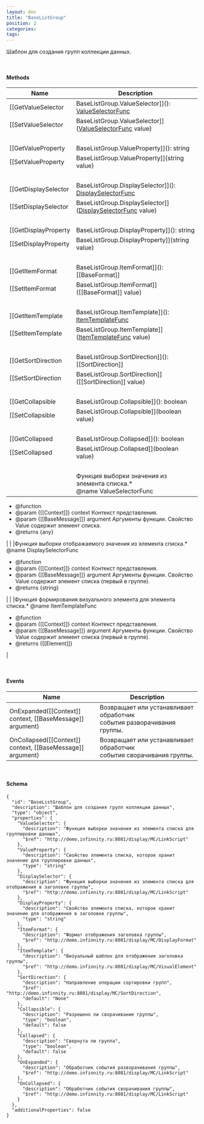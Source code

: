 ```yaml
---
layout: doc
title: "BaseListGroup"
position: 2
categories: 
tags: 
---
```


Шаблон для создания групп коллекции данных.

   

#### Methods

|Name|Description|
|----|-----------|
|[[GetValueSelector|BaseListGroup.ValueSelector]](): [ValueSelectorFunc](#valueselectorfunc)|Возвращает функцию выборки значения из элемента списка для группировки данных.|
|[[SetValueSelector|BaseListGroup.ValueSelector]]([ValueSelectorFunc](#valueselectorfunc) value)|Устанавливает функцию выборки значения из элемента списка для группировки данных.|
| | |
|[[GetValueProperty|BaseListGroup.ValueProperty]](): string|Возвращает свойство элемента списка, которое хранит значение для группировки данных.|
|[[SetValueProperty|BaseListGroup.ValueProperty]](string value)|Устанавливает свойство элемента списка, которое хранит значение для группировки данных.|
| | |
|[[GetDisplaySelector|BaseListGroup.DisplaySelector]](): [DisplaySelectorFunc](#displayselectorfunc)|Возвращает функцию выборки значения из элемента списка для отображения в заголовке группы.|
|[[SetDisplaySelector|BaseListGroup.DisplaySelector]]([DisplaySelectorFunc](#displayselectorfunc) value)|Устанавливает функцию выборки значения из элемента списка для отображения в заголовке группы.|
| | |
|[[GetDisplayProperty|BaseListGroup.DisplayProperty]](): string|Возвращает свойство элемента списка, которое хранит значение для отображения в заголовке группы.|
|[[SetDisplayProperty|BaseListGroup.DisplayProperty]](string value)|Устанавливает свойство элемента списка, которое хранит значение для отображения в заголовке группы.|
| | |
|[[GetItemFormat|BaseListGroup.ItemFormat]](): [[BaseFormat]]|Возвращает формат отображения заголовка группы.|
|[[SetItemFormat|BaseListGroup.ItemFormat]]([[BaseFormat]] value)|Устанавливает формат отображения заголовка группы.|
| | |
|[[GetItemTemplate|BaseListGroup.ItemTemplate]](): [ItemTemplateFunc](#itemtemplatefunc)|Возвращает визуальный шаблон для отображения заголовка группы.|
|[[SetItemTemplate|BaseListGroup.ItemTemplate]]([ItemTemplateFunc](#itemtemplatefunc) value)|Устанавливает визуальный шаблон для отображения заголовка группы.|
| | |
|[[GetSortDirection|BaseListGroup.SortDirection]](): [[SortDirection]]|Возвращает направление операции сортировки групп.|
|[[SetSortDirection|BaseListGroup.SortDirection]]([[SortDirection]] value)|Устанавливает направление операции сортировки групп.|
| | |
|[[GetCollapsible|BaseListGroup.Collapsible]](): boolean|Возвращает значение, определяющее, разрешено ли сворачивание группы.|
|[[SetCollapsible|BaseListGroup.Collapsible]](boolean value)|Устанавливает значение, определяющее, разрешено ли сворачивание группы. |
| | |
|[[GetCollapsed|BaseListGroup.Collapsed]](): boolean|Возвращает значение, определяющее, свернута ли группа.|
|[[SetCollapsed|BaseListGroup.Collapsed]](boolean value)|Устанавливает значение, определяющее, свернута ли группа.|
| | |
| |Функция выборки значения из элемента списка.* @name ValueSelectorFunc
* @function
* @param {[[Context]]} context Контекст представления.
* @param {[[BaseMessage]]} argument Аргументы функции. Свойство Value содержит элемент списка.
* @returns {any}

|
| |Функция выборки отображаемого значения из элемента списка.* @name DisplaySelectorFunc
* @function
* @param {[[Context]]} context Контекст представления.
* @param {[[BaseMessage]]} argument Аргументы функции. Свойство Value содержит элемент списка (первый в группе).
* @returns {string}

|
| |Функция формирования визуального элемента для элемента списка.* @name ItemTemplateFunc
* @function
* @param {[[Context]]} context Контекст представления.
* @param {[[BaseMessage]]} argument Аргументы функции. Свойство Value содержит элемент списка (первый в группе).
* @returns {[[Element]]}

|

   

#### Events

|Name|Description|
|----|-----------|
|OnExpanded([[Context]] context, [[BaseMessage]] argument)|Возвращает или устанавливает обработчик события разворачивания группы.|
|OnCollapsed([[Context]] context, [[BaseMessage]] argument)|Возвращает или устанавливает обработчик события сворачивания группы.|

   

#### Schema

```
{
  "id": "BaseListGroup",
  "description": "Шаблон для создания групп коллекции данных",
  "type": "object",
  "properties": {
    "ValueSelector": {
      "description": "Функция выборки значения из элемента списка для группировки данных",
      "$ref": "http://demo.infinnity.ru:8081/display/MC/LinkScript"
    },
    "ValueProperty": {
      "description": "Свойство элемента списка, которое хранит значение для группировки данных",
      "type": "string"
    },
    "DisplaySelector": {
      "description": "Функция выборки значения из элемента списка для отображения в заголовке группы",
      "$ref": "http://demo.infinnity.ru:8081/display/MC/LinkScript"
    },
    "DisplayProperty": {
      "description": "Свойство элемента списка, которое хранит значение для отображения в заголовке группы",
      "type": "string"
    },
    "ItemFormat": {
      "description": "Формат отображения заголовка группы",
      "$ref": "http://demo.infinnity.ru:8081/display/MC/DisplayFormat"
    },
    "ItemTemplate": {
      "description": "Визуальный шаблон для отображения заголовка группы",
      "$ref": "http://demo.infinnity.ru:8081/display/MC/VisualElement"
    },
    "SortDirection": {
      "description": "Направление операции сортировки групп",
      "$ref": "http://demo.infinnity.ru:8081/display/MC/SortDirection",
      "default": "None"
    },
    "Collapsible": {
      "description": "Разрешено ли сворачивание группы",
      "type": "boolean",
      "default": false
    },
    "Collapsed": {
      "description": "Свернута ли группа",
      "type": "boolean",
      "default": false
    },
    "OnExpanded": {
      "description": "Обработчик события разворачивания группы",
      "$ref": "http://demo.infinnity.ru:8081/display/MC/LinkScript"
    },
    "OnCollapsed": {
      "description": "Обработчик события сворачивания группы",
      "$ref": "http://demo.infinnity.ru:8081/display/MC/LinkScript"
    }
  },
  "additionalProperties": false
}
```

 

 

